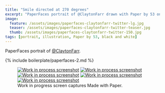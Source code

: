 ```yaml
---
title: "Smile directed at 270 degrees"
excerpt: "PaperFaces portrait of @ClaytonFarr drawn with Paper by 53 on an iPad."
image: 
  feature: /assets/images/paperfaces-claytonfarr-twitter-lg.jpg
  teaser: /assets/images/paperfaces-claytonfarr-twitter-teaser.jpg
  thumb: /assets/images/paperfaces-claytonfarr-twitter-150.jpg
tags: [portrait, illustration, Paper by 53, black and white]
---
```


PaperFaces portrait of [@ClaytonFarr](http://twitter.com/claytonfarr).

{% include boilerplate/paperfaces-2.md %}

<figure class="third">
  <a href="{{ site.url }}/assets/images/paperfaces-claytonfarr-process-1-lg.jpg"><img src="{{ site.url }}/assets/images/paperfaces-claytonfarr-process-1-600.jpg" alt="Work in process screenshot"></a>
  <a href="{{ site.url }}/assets/images/paperfaces-claytonfarr-process-2-lg.jpg"><img src="{{ site.url }}/assets/images/paperfaces-claytonfarr-process-2-600.jpg" alt="Work in process screenshot"></a>
  <a href="{{ site.url }}/assets/images/paperfaces-claytonfarr-process-3-lg.jpg"><img src="{{ site.url }}/assets/images/paperfaces-claytonfarr-process-3-600.jpg" alt="Work in process screenshot"></a>
  <a href="{{ site.url }}/assets/images/paperfaces-claytonfarr-process-4-lg.jpg"><img src="{{ site.url }}/assets/images/paperfaces-claytonfarr-process-4-600.jpg" alt="Work in process screenshot"></a>
  <a href="{{ site.url }}/assets/images/paperfaces-claytonfarr-process-5-lg.jpg"><img src="{{ site.url }}/assets/images/paperfaces-claytonfarr-process-5-600.jpg" alt="Work in process screenshot"></a>
  <figcaption>Work in progress screen captures Made with Paper.</figcaption>
</figure>